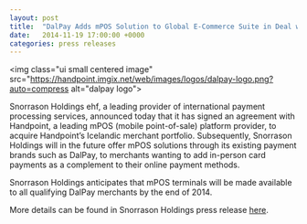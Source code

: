 ```yaml
---
layout: post
title:  "DalPay Adds mPOS Solution to Global E-Commerce Suite in Deal with Mobile Payments Expert Handpoint"
date:   2014-11-19 17:00:00 +0000
categories: press releases
---
```

<img class="ui small centered image" src="https://handpoint.imgix.net/web/images/logos/dalpay-logo.png?auto=compress alt="dalpay logo">

Snorrason Holdings ehf, a leading provider of international payment processing services, announced today that it has signed an agreement with Handpoint, a leading mPOS (mobile point-of-sale) platform provider, to acquire Handpoint’s Icelandic merchant portfolio. Subsequently, Snorrason Holdings will in the future offer mPOS solutions through its existing payment brands such as DalPay, to merchants wanting to add in-person card payments as a complement to their online payment methods.

Snorrason Holdings anticipates that mPOS terminals will be made available to all qualifying DalPay merchants by the end of 2014.

More details can be found in Snorrason Holdings press release [here](http://uk.prweb.com/releases/2014/10/prweb12236834.htm).